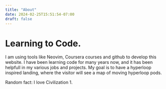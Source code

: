 ```yaml
---
title: "About"
date: 2024-02-25T15:51:54-07:00
draft: false 
---
```

# Learning to Code.

I am using tools like Neovim, Coursera courses and github to develop this website.
I have been learning code for many years now, and it has been helpfull in my various jobs and projects.
My goal is to have a hyperloop inspired landing, where the visitor will see a map of moving hyperloop pods.

Random fact: I love Civilization 1.
